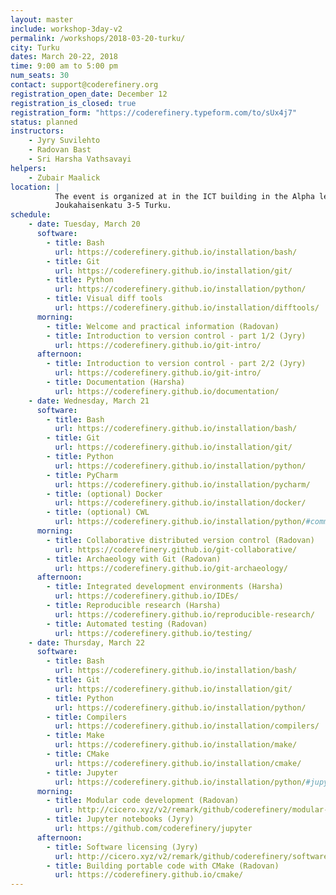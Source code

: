 ```yaml
---
layout: master
include: workshop-3day-v2
permalink: /workshops/2018-03-20-turku/
city: Turku
dates: March 20-22, 2018
time: 9:00 am to 5:00 pm
num_seats: 30
contact: support@coderefinery.org
registration_open_date: December 12
registration_is_closed: true
registration_form: "https://coderefinery.typeform.com/to/sUx4j7"
status: planned
instructors:
    - Jyry Suvilehto
    - Radovan Bast
    - Sri Harsha Vathsavayi
helpers:
    - Zubair Maalick
location: |
          The event is organized at in the ICT building in the Alpha lecture hall.
          Joukahaisenkatu 3-5 Turku.
schedule:
    - date: Tuesday, March 20
      software:
        - title: Bash
          url: https://coderefinery.github.io/installation/bash/
        - title: Git
          url: https://coderefinery.github.io/installation/git/
        - title: Python
          url: https://coderefinery.github.io/installation/python/
        - title: Visual diff tools
          url: https://coderefinery.github.io/installation/difftools/
      morning:
        - title: Welcome and practical information (Radovan)
        - title: Introduction to version control - part 1/2 (Jyry)
          url: https://coderefinery.github.io/git-intro/
      afternoon:
        - title: Introduction to version control - part 2/2 (Jyry)
          url: https://coderefinery.github.io/git-intro/
        - title: Documentation (Harsha)
          url: https://coderefinery.github.io/documentation/
    - date: Wednesday, March 21
      software:
        - title: Bash
          url: https://coderefinery.github.io/installation/bash/
        - title: Git
          url: https://coderefinery.github.io/installation/git/
        - title: Python
          url: https://coderefinery.github.io/installation/python/
        - title: PyCharm
          url: https://coderefinery.github.io/installation/pycharm/
        - title: (optional) Docker
          url: https://coderefinery.github.io/installation/docker/
        - title: (optional) CWL
          url: https://coderefinery.github.io/installation/python/#common-workflow-language-cwl
      morning:
        - title: Collaborative distributed version control (Radovan)
          url: https://coderefinery.github.io/git-collaborative/
        - title: Archaeology with Git (Radovan)
          url: https://coderefinery.github.io/git-archaeology/
      afternoon:
        - title: Integrated development environments (Harsha)
          url: https://coderefinery.github.io/IDEs/
        - title: Reproducible research (Harsha)
          url: https://coderefinery.github.io/reproducible-research/
        - title: Automated testing (Radovan)
          url: https://coderefinery.github.io/testing/
    - date: Thursday, March 22
      software:
        - title: Bash
          url: https://coderefinery.github.io/installation/bash/
        - title: Git
          url: https://coderefinery.github.io/installation/git/
        - title: Python
          url: https://coderefinery.github.io/installation/python/
        - title: Compilers
          url: https://coderefinery.github.io/installation/compilers/
        - title: Make
          url: https://coderefinery.github.io/installation/make/
        - title: CMake
          url: https://coderefinery.github.io/installation/cmake/
        - title: Jupyter
          url: https://coderefinery.github.io/installation/python/#jupyter
      morning:
        - title: Modular code development (Radovan)
          url: http://cicero.xyz/v2/remark/github/coderefinery/modular-code-development/master/talk.md/
        - title: Jupyter notebooks (Jyry)
          url: https://github.com/coderefinery/jupyter
      afternoon:
        - title: Software licensing (Jyry)
          url: http://cicero.xyz/v2/remark/github/coderefinery/software-licensing/master/talk.md/
        - title: Building portable code with CMake (Radovan)
          url: https://coderefinery.github.io/cmake/
---
```

